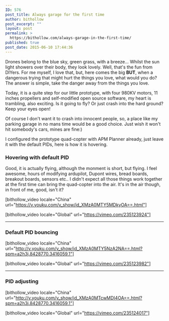 ```yaml
---
ID: 576
post_title: Always garage for the first time
author: bithollow
post_excerpt: ""
layout: post
permalink: >
  https://bithollow.com/always-garage-in-the-first-time/
published: true
post_date: 2015-06-10 17:44:36
---
```

Drones belong to the blue sky, green grass, with a breeze... Whilst the sun light showers over their body, they look lovely. Well, that's the fun from DIYers. For me myself, I love that, but, here comes the big **BUT**, when a dangerous trying that might hurt the things you love, what would you do? The answer is simple, take the danger away from the things you love.

Today, it is a quite step for our little prototype, with four 980KV motors, 11 inches propellers and self-modified open source software, my heart is trambling, also exciting. Is it going to fly? Or just crash into the hard ground? Keep your eyes open!

Of course I don't want it to crash into innocent people, so, a place like my parking garage in no mans time would be a good choice. Just wish it won't hit somebody's cars, mines are fine:)

I configured the prototype quad-copter with APM Planner already, just leave it with the default PIDs, here is how it is hovering.

### Hovering with default PID ###

Good, it is actually flying, although the monment is short, but flying. I feel awesome, hours of modifying ardupilot, Dupont wires, bread boards, breakout boards, sensors etc.. I didn't expect all those things work together at the first time can bring the quad-copter into the air. It's in the air though, in front of me, good, isn't it?

[bithollow_video locale="China" url="https://v.youku.com/v_show/id_XMzA0MTY5MDkyOA==.html"]

[bithollow_video locale="Global" url="https://vimeo.com/235123924"]

---

### Default PID bouncing ###

[bithollow_video locale="China" url="http://v.youku.com/v_show/id_XMzA0MTY5NzA2NA==.html?spm=a2h3j.8428770.3416059.1"]

[bithollow_video locale="Global" url="https://vimeo.com/235123982"]

---

### PID adjusting ###

[bithollow_video locale="China" url="http://v.youku.com/v_show/id_XMzA0MTcwMDI4OA==.html?spm=a2h3j.8428770.3416059.1"]

[bithollow_video locale="Global" url="https://vimeo.com/235124017"]